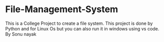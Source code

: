 # File-Management-System
This is a College Project to create a file system. This project is done by Python and for Linux Os but you can also run it in windows using vs code. By Sonu nayak
